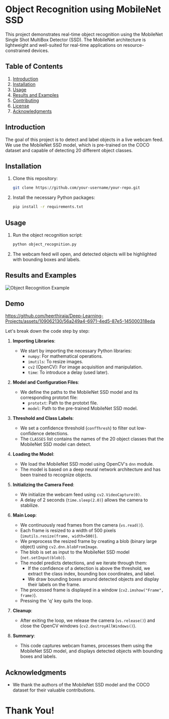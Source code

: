 # Object Recognition using MobileNet SSD

This project demonstrates real-time object recognition using the MobileNet Single Shot MultiBox Detector (SSD). The MobileNet architecture is lightweight and well-suited for real-time applications on resource-constrained devices.

## Table of Contents

1. [Introduction](#introduction)
2. [Installation](#installation)
3. [Usage](#usage)
4. [Results and Examples](#results-and-examples)
5. [Contributing](#contributing)
6. [License](#license)
7. [Acknowledgments](#acknowledgments)

## Introduction

The goal of this project is to detect and label objects in a live webcam feed. We use the MobileNet SSD model, which is pre-trained on the COCO dataset and capable of detecting 20 different object classes.

## Installation

1. Clone this repository:

    ```bash
    git clone https://github.com/your-username/your-repo.git
    ```

2. Install the necessary Python packages:

    ```bash
    pip install -r requirements.txt
    ```

## Usage

1. Run the object recognition script:

    ```bash
    python object_recognition.py
    ```

2. The webcam feed will open, and detected objects will be highlighted with bounding boxes and labels.

## Results and Examples

![Object Recognition Example](example.gif)

## Demo

https://github.com/heerthiraja/Deep-Learning-Projects/assets/109062130/56a249a4-6971-4ed5-87e5-145000318eda


Let's break down the code step by step:

1. **Importing Libraries**:
    - We start by importing the necessary Python libraries:
        - `numpy`: For mathematical operations.
        - `imutils`: To resize images.
        - `cv2` (OpenCV): For image acquisition and manipulation.
        - `time`: To introduce a delay (used later).

2. **Model and Configuration Files**:
    - We define the paths to the MobileNet SSD model and its corresponding prototxt file:
        - `prototxt`: Path to the prototxt file.
        - `model`: Path to the pre-trained MobileNet SSD model.

3. **Threshold and Class Labels**:
    - We set a confidence threshold (`confThresh`) to filter out low-confidence detections.
    - The `CLASSES` list contains the names of the 20 object classes that the MobileNet SSD model can detect.

4. **Loading the Model**:
    - We load the MobileNet SSD model using OpenCV's `dnn` module.
    - The model is based on a deep neural network architecture and has been trained to recognize objects.

5. **Initializing the Camera Feed**:
    - We initialize the webcam feed using `cv2.VideoCapture(0)`.
    - A delay of 2 seconds (`time.sleep(2.0)`) allows the camera to stabilize.

6. **Main Loop**:
    - We continuously read frames from the camera (`vs.read()`).
    - Each frame is resized to a width of 500 pixels (`imutils.resize(frame, width=500)`).
    - We preprocess the resized frame by creating a blob (binary large object) using `cv2.dnn.blobFromImage`.
    - The blob is set as input to the MobileNet SSD model (`net.setInput(blob)`).
    - The model predicts detections, and we iterate through them:
        - If the confidence of a detection is above the threshold, we extract the class index, bounding box coordinates, and label.
        - We draw bounding boxes around detected objects and display their labels on the frame.
    - The processed frame is displayed in a window (`cv2.imshow("Frame", frame)`).
    - Pressing the 'q' key quits the loop.

7. **Cleanup**:
    - After exiting the loop, we release the camera (`vs.release()`) and close the OpenCV windows (`cv2.destroyAllWindows()`).

8. **Summary**:
    - This code captures webcam frames, processes them using the MobileNet SSD model, and displays detected objects with bounding boxes and labels.


## Acknowledgments

- We thank the authors of the MobileNet SSD model and the COCO dataset for their valuable contributions.


# Thank You!




